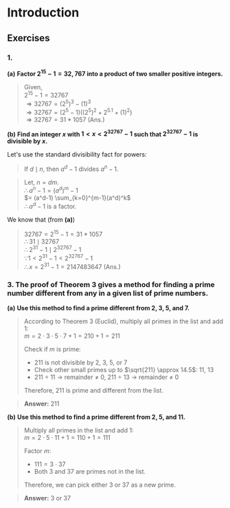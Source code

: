 # Introduction

## Exercises

### 1.

**(a)** **Factor $2^{15} − 1 = 32,767$ into a product of two smaller positive integers.**

> Given,\
> $2^{15} − 1 = 32767$\
> $\Rightarrow 32767 = (2^5)^3 - (1)^3$\
> $\Rightarrow 32767 = (2^5 - 1) ((2^5)^2 + 2^5.1 + (1)^2)$\
> $\Rightarrow 32767 = 31 * 1057$ (Ans.)

**(b)** **Find an integer $x$ with $1 < x < 2^{32767}-1$ such that $2^{32767}-1$ is divisible by $x$.**

Let's use the standard divisibility fact for powers:

> If $d\mid n$, then $a^d-1$ divides $a^n-1$.

> Let, $n = dm$.\
> $\therefore a^n-1 = (a^d)^m-1$\
> $= (a^d-1) \sum_{k=0}^{m-1}(a^d)^k$\
> $\therefore a^d-1$ is a factor.

We know that (from **(a)**)

> $32767 = 2^{15}-1 = 31 * 1057$\
> $\therefore 31\mid 32767$\
> $\therefore 2^{31}-1\mid 2^{32767}-1$\
> $\because 1 < 2^{31}-1 < 2^{32767}-1$\
> $\therefore x = 2^{31}-1 = 2147483647$ (Ans.)

### 3. **The proof of Theorem 3 gives a method for finding a prime number different from any in a given list of prime numbers.**

**(a)** **Use this method to find a prime different from 2, 3, 5, and 7.**

> According to Theorem 3 (Euclid), multiply all primes in the list and add 1:  
> $m = 2 \cdot 3 \cdot 5 \cdot 7 + 1 = 210 + 1 = 211$
>
> Check if $m$ is prime:
>
> - 211 is not divisible by 2, 3, 5, or 7
> - Check other small primes up to $\sqrt{211} \approx 14.5$: 11, 13
> - 211 ÷ 11 → remainder ≠ 0, 211 ÷ 13 → remainder ≠ 0
>
> Therefore, 211 is prime and different from the list.

> **Answer:** $211$

**(b)** **Use this method to find a prime different from 2, 5, and 11.**

> Multiply all primes in the list and add 1:  
> $m = 2 \cdot 5 \cdot 11 + 1 = 110 + 1 = 111$
>
> Factor $m$:
>
> - $111 = 3 \cdot 37$
> - Both 3 and 37 are primes not in the list.
>
> Therefore, we can pick either 3 or 37 as a new prime.

> **Answer:** $3 \text{ or } 37$
